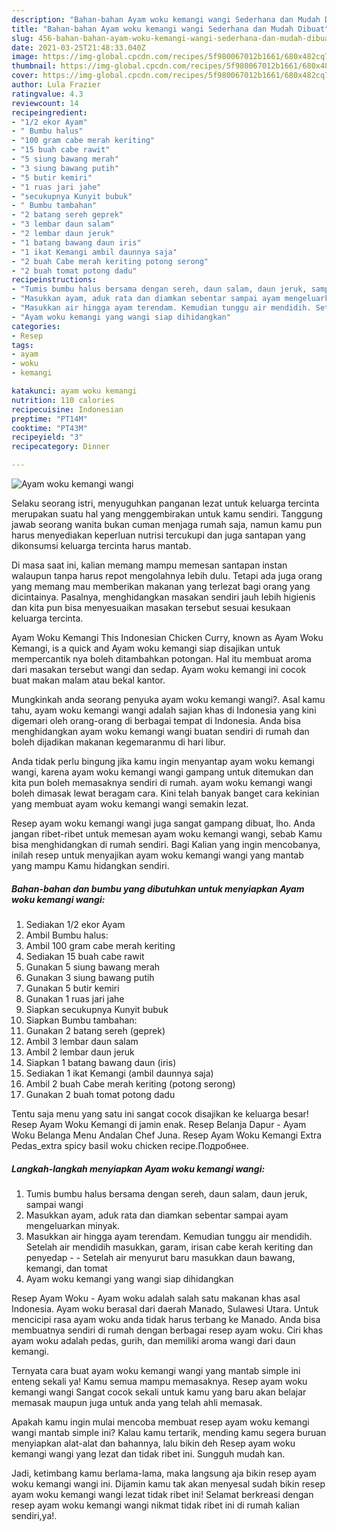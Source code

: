 ```yaml
---
description: "Bahan-bahan Ayam woku kemangi wangi Sederhana dan Mudah Dibuat"
title: "Bahan-bahan Ayam woku kemangi wangi Sederhana dan Mudah Dibuat"
slug: 456-bahan-bahan-ayam-woku-kemangi-wangi-sederhana-dan-mudah-dibuat
date: 2021-03-25T21:48:33.040Z
image: https://img-global.cpcdn.com/recipes/5f980067012b1661/680x482cq70/ayam-woku-kemangi-wangi-foto-resep-utama.jpg
thumbnail: https://img-global.cpcdn.com/recipes/5f980067012b1661/680x482cq70/ayam-woku-kemangi-wangi-foto-resep-utama.jpg
cover: https://img-global.cpcdn.com/recipes/5f980067012b1661/680x482cq70/ayam-woku-kemangi-wangi-foto-resep-utama.jpg
author: Lula Frazier
ratingvalue: 4.3
reviewcount: 14
recipeingredient:
- "1/2 ekor Ayam"
- " Bumbu halus"
- "100 gram cabe merah keriting"
- "15 buah cabe rawit"
- "5 siung bawang merah"
- "3 siung bawang putih"
- "5 butir kemiri"
- "1 ruas jari jahe"
- "secukupnya Kunyit bubuk"
- " Bumbu tambahan"
- "2 batang sereh geprek"
- "3 lembar daun salam"
- "2 lembar daun jeruk"
- "1 batang bawang daun iris"
- "1 ikat Kemangi ambil daunnya saja"
- "2 buah Cabe merah keriting potong serong"
- "2 buah tomat potong dadu"
recipeinstructions:
- "Tumis bumbu halus bersama dengan sereh, daun salam, daun jeruk, sampai wangi"
- "Masukkan ayam, aduk rata dan diamkan sebentar sampai ayam mengeluarkan minyak."
- "Masukkan air hingga ayam terendam. Kemudian tunggu air mendidih. Setelah air mendidih masukkan, garam, irisan cabe kerah keriting dan penyedap   Setelah air menyurut baru masukkan daun bawang, kemangi, dan tomat"
- "Ayam woku kemangi yang wangi siap dihidangkan"
categories:
- Resep
tags:
- ayam
- woku
- kemangi

katakunci: ayam woku kemangi 
nutrition: 110 calories
recipecuisine: Indonesian
preptime: "PT14M"
cooktime: "PT43M"
recipeyield: "3"
recipecategory: Dinner

---
```



![Ayam woku kemangi wangi](https://img-global.cpcdn.com/recipes/5f980067012b1661/680x482cq70/ayam-woku-kemangi-wangi-foto-resep-utama.jpg)

Selaku seorang istri, menyuguhkan panganan lezat untuk keluarga tercinta merupakan suatu hal yang menggembirakan untuk kamu sendiri. Tanggung jawab seorang  wanita bukan cuman menjaga rumah saja, namun kamu pun harus menyediakan keperluan nutrisi tercukupi dan juga santapan yang dikonsumsi keluarga tercinta harus mantab.

Di masa  saat ini, kalian memang mampu memesan santapan instan walaupun tanpa harus repot mengolahnya lebih dulu. Tetapi ada juga orang yang memang mau memberikan makanan yang terlezat bagi orang yang dicintainya. Pasalnya, menghidangkan masakan sendiri jauh lebih higienis dan kita pun bisa menyesuaikan masakan tersebut sesuai kesukaan keluarga tercinta. 

Ayam Woku Kemangi This Indonesian Chicken Curry, known as Ayam Woku Kemangi, is a quick and Ayam woku kemangi siap disajikan untuk mempercantik nya boleh ditambahkan potongan. Hal itu membuat aroma dari masakan tersebut wangi dan sedap. Ayam woku kemangi ini cocok buat makan malam atau bekal kantor.

Mungkinkah anda seorang penyuka ayam woku kemangi wangi?. Asal kamu tahu, ayam woku kemangi wangi adalah sajian khas di Indonesia yang kini digemari oleh orang-orang di berbagai tempat di Indonesia. Anda bisa menghidangkan ayam woku kemangi wangi buatan sendiri di rumah dan boleh dijadikan makanan kegemaranmu di hari libur.

Anda tidak perlu bingung jika kamu ingin menyantap ayam woku kemangi wangi, karena ayam woku kemangi wangi gampang untuk ditemukan dan kita pun boleh memasaknya sendiri di rumah. ayam woku kemangi wangi boleh dimasak lewat beragam cara. Kini telah banyak banget cara kekinian yang membuat ayam woku kemangi wangi semakin lezat.

Resep ayam woku kemangi wangi juga sangat gampang dibuat, lho. Anda jangan ribet-ribet untuk memesan ayam woku kemangi wangi, sebab Kamu bisa menghidangkan di rumah sendiri. Bagi Kalian yang ingin mencobanya, inilah resep untuk menyajikan ayam woku kemangi wangi yang mantab yang mampu Kamu hidangkan sendiri.

<!--inarticleads1-->

##### Bahan-bahan dan bumbu yang dibutuhkan untuk menyiapkan Ayam woku kemangi wangi:

1. Sediakan 1/2 ekor Ayam
1. Ambil  Bumbu halus:
1. Ambil 100 gram cabe merah keriting
1. Sediakan 15 buah cabe rawit
1. Gunakan 5 siung bawang merah
1. Gunakan 3 siung bawang putih
1. Gunakan 5 butir kemiri
1. Gunakan 1 ruas jari jahe
1. Siapkan secukupnya Kunyit bubuk
1. Siapkan  Bumbu tambahan:
1. Gunakan 2 batang sereh (geprek)
1. Ambil 3 lembar daun salam
1. Ambil 2 lembar daun jeruk
1. Siapkan 1 batang bawang daun (iris)
1. Sediakan 1 ikat Kemangi (ambil daunnya saja)
1. Ambil 2 buah Cabe merah keriting (potong serong)
1. Gunakan 2 buah tomat potong dadu


Tentu saja menu yang satu ini sangat cocok disajikan ke keluarga besar! Resep Ayam Woku Kemangi di jamin enak. Resep Belanja Dapur - Ayam Woku Belanga Menu Andalan Chef Juna. Resep Ayam Woku Kemangi Extra Pedas_extra spicy basil woku chicken recipe.Подробнее. 

<!--inarticleads2-->

##### Langkah-langkah menyiapkan Ayam woku kemangi wangi:

1. Tumis bumbu halus bersama dengan sereh, daun salam, daun jeruk, sampai wangi
1. Masukkan ayam, aduk rata dan diamkan sebentar sampai ayam mengeluarkan minyak.
1. Masukkan air hingga ayam terendam. Kemudian tunggu air mendidih. Setelah air mendidih masukkan, garam, irisan cabe kerah keriting dan penyedap  -  - Setelah air menyurut baru masukkan daun bawang, kemangi, dan tomat
1. Ayam woku kemangi yang wangi siap dihidangkan


Resep Ayam Woku - Ayam woku adalah salah satu makanan khas asal Indonesia. Ayam woku berasal dari daerah Manado, Sulawesi Utara. Untuk mencicipi rasa ayam woku anda tidak harus terbang ke Manado. Anda bisa membuatnya sendiri di rumah dengan berbagai resep ayam woku. Ciri khas ayam woku adalah pedas, gurih, dan memiliki aroma wangi dari daun kemangi. 

Ternyata cara buat ayam woku kemangi wangi yang mantab simple ini enteng sekali ya! Kamu semua mampu memasaknya. Resep ayam woku kemangi wangi Sangat cocok sekali untuk kamu yang baru akan belajar memasak maupun juga untuk anda yang telah ahli memasak.

Apakah kamu ingin mulai mencoba membuat resep ayam woku kemangi wangi mantab simple ini? Kalau kamu tertarik, mending kamu segera buruan menyiapkan alat-alat dan bahannya, lalu bikin deh Resep ayam woku kemangi wangi yang lezat dan tidak ribet ini. Sungguh mudah kan. 

Jadi, ketimbang kamu berlama-lama, maka langsung aja bikin resep ayam woku kemangi wangi ini. Dijamin kamu tak akan menyesal sudah bikin resep ayam woku kemangi wangi lezat tidak ribet ini! Selamat berkreasi dengan resep ayam woku kemangi wangi nikmat tidak ribet ini di rumah kalian sendiri,ya!.

